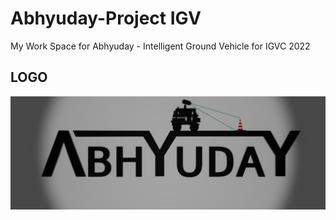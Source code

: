 # Abhyuday-Project IGV
My Work Space for Abhyuday - Intelligent Ground Vehicle for IGVC 2022 

## LOGO
![Logo of Abhyuday](/assets/images/Logo.png)
